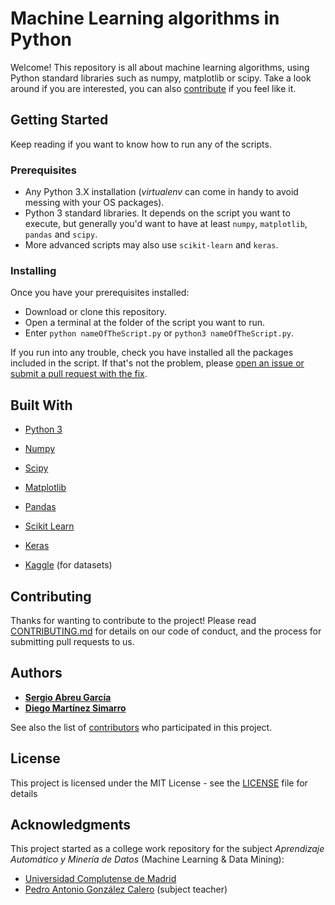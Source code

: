 # Machine Learning algorithms in Python
Welcome! This repository is all about machine learning algorithms, using Python standard libraries such as numpy, matplotlib or scipy. Take a look around if you are interested, you can also [contribute](#contributing) if you feel like it.

## Getting Started
Keep reading if you want to know how to run any of the scripts.

### Prerequisites

- Any Python 3.X installation (*virtualenv* can come in handy to avoid messing with your OS packages).
- Python 3 standard libraries. It depends on the script you want to execute, but generally you'd want to have at least `numpy`, `matplotlib`, `pandas` and `scipy`.
- More advanced scripts may also use `scikit-learn` and `keras`.

### Installing

Once you have your prerequisites installed:

- Download or clone this repository.
- Open a terminal at the folder of the script you want to run.
- Enter `python nameOfTheScript.py` or `python3 nameOfTheScript.py`.

If you run into any trouble, check you have installed all the packages included in the script. If that's
not the problem, please [open an issue or submit a pull request with the fix](#contributing).

## Built With

* [Python 3](https://www.python.org/downloads/)
* [Numpy](https://numpy.org/)
* [Scipy](https://www.scipy.org/)
* [Matplotlib](https://matplotlib.org/)
* [Pandas](https://pandas.pydata.org/)
* [Scikit Learn](https://scikit-learn.org/stable/)
* [Keras](https://keras.io/)

* [Kaggle](https://www.kaggle.com/) (for datasets)

## Contributing

Thanks for wanting to contribute to the project! Please read [CONTRIBUTING.md](CONTRIBUTING.md) for details on our code of conduct, and the process for submitting pull requests to us.

## Authors

* [**Sergio Abreu García**](https://sag-dev.com)
* [**Diego Martínez Simarro**](https://github.com/dimart10)

See also the list of [contributors](https://github.com/your/project/contributors) who participated in this project.

## License

This project is licensed under the MIT License - see the [LICENSE](LICENSE) file for details

## Acknowledgments

This project started as a college work repository for the subject *Aprendizaje Automático y Minería de Datos* (Machine Learning & Data Mining):

* [Universidad Complutense de Madrid](https://informatica.ucm.es/)
* [Pedro Antonio González Calero](http://gaia.fdi.ucm.es/people/pedro/) (subject teacher)
